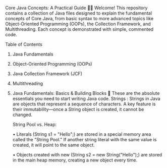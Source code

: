 Core Java Concepts: A Practical Guide 🧑‍💻
Welcome! This repository contains a collection of Java files designed to explain the fundamental concepts of Core Java, from basic syntax to more advanced topics like Object-Oriented Programming (OOPs), the Collection Framework, and Multithreading. Each concept is demonstrated with simple, commented code.

Table of Contents
 1. Java Fundamentals

 2. Object-Oriented Programming (OOPs)

 3. Java Collection Framework (JCF)

 4. Multithreading

1. Java Fundamentals: Basics & Building Blocks 🧱
    These are the absolute essentials you need to start writing Java code.
    Strings : Strings in Java are objects that represent a sequence of characters. A key feature is their immutability—once a String object is created, it cannot be changed.

    String Pool vs. Heap:

     • Literals (String s1 = "Hello";) are stored in a special memory area called the "String Pool." If another string literal with the same value is created, it will point to the same object.

     • Objects created with new (String s2 = new String("Hello");) are stored in the main heap memory, creating a new object every time.
